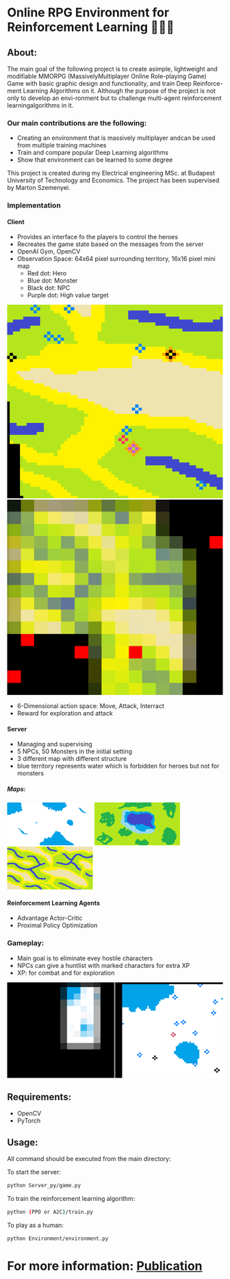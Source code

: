 # Online RPG Environment for Reinforcement Learning 👾🤖👻 

## About: 
The  main  goal  of  the  following  project  is  to  create  asimple,  lightweight  and  modifiable  MMORPG  (MassivelyMultiplayer  Online  Role-playing  Game)  Game  with  basic graphic design and functionality, and train Deep Reinforce-ment Learning Algorithms on it.
Although the purpose of the project is not only to develop an envi-ronment but to challenge multi-agent reinforcement learningalgorithms in it.

### Our main contributions are the following:
* Creating an environment that is massively multiplayer andcan be used from multiple training machines
* Train and compare popular Deep Learning algorithms
* Show that environment can be learned to some degree

This project is created during my Electrical engineering MSc. at Budapest University of Technology and Economics.
The project has been supervised by Marton Szemenyei.

### Implementation

#### Client
* Provides an interface fo the players to control the heroes
* Recreates the game state based on the messages from the server
* OpenAI Gym, OpenCV
* Observation Space: 64x64 pixel surrounding territory, 16x16 pixel mini map 
  * Red dot: Hero 
  * Blue dot: Monster
  * Black dot: NPC
  * Purple dot: High value target

![Territory](https://github.com/paszti96/AIRPGEnv/blob/master/map.png "Territory")
![Minimap](https://github.com/paszti96/AIRPGEnv/blob/master/minimap2.png "Minimap")

* 6-Dimensional action space: Move, Attack, Interract
* Reward for exploration and attack


#### Server
* Managing and supervising
* 5 NPCs, 50 Monsters in the initial setting
* 3 different map with different structure
* blue territory represents water which is forbidden for heroes but not for monsters

##### Maps:

![arctic](https://github.com/paszti96/AIRPGEnv/blob/master/arctic.png "Arctic")
![lake](https://github.com/paszti96/AIRPGEnv/blob/master/lake.png "Lake")
![valley](https://github.com/paszti96/AIRPGEnv/blob/master/valley.png "Valley")

#### Reinforcement Learning Agents
* Advantage Actor-Critic 
* Proximal Policy Optimization 

### Gameplay: 
* Main goal is to eliminate evey hostile characters
* NPCs can give a huntlist with marked characters for extra XP
* XP: for combat and for exploration

![gameplay](https://github.com/paszti96/AIRPGEnv/blob/master/gif.gif "Gameplay")

## Requirements: 
* OpenCV
* PyTorch

## Usage:

All command should be executed from the main directory:

To start the server:
```bash
python Server_py/game.py
```

To train the reinforcement learning algorithm:
```bash
python (PPO or A2C)/train.py
```

To play as a human: 
```bash
python Environment/environment.py
```

## 

# For more information: [Publication](https://ieeexplore.ieee.org/document/9263405)
